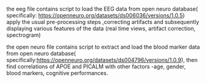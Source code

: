 the eeg file contains script to load the EEG data from open neuro database( specifically: https://openneuro.org/datasets/ds006036/versions/1.0.5) apply the usual pre-processing steps ,correcting artifacts  and subsequently displaying various features of the data (real time views, artifact correction, spectrogram)

the open neuro file contains script to extract and load the blood marker data from open neuro database( specifically:https://openneuro.org/datasets/ds004796/versions/1.0.9), then find correlations of APOE and PICALM with other factors -age, gender, blood markers, cognitive performances.
